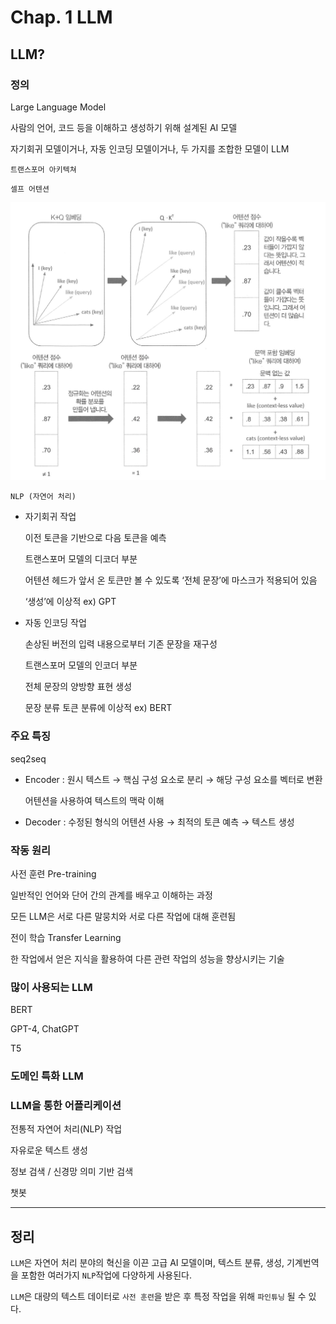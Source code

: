 # Chap. 1 LLM

## LLM?

### 정의

Large Language Model

사람의 언어, 코드 등을 이해하고 생성하기 위해 설계된 AI 모델

자기회귀 모델이거나, 자동 인코딩 모델이거나, 두 가지를 조합한 모델이 LLM

`트랜스포머 아키텍쳐`

`셀프 어텐션`

![Self Attention](./Img/Chap_1_1.png)

`NLP (자연어 처리)`

- 자기회귀 작업
    
    이전 토큰을 기반으로 다음 토큰을 예측
    
    트랜스포머 모델의 디코더 부분
    
    어텐션 헤드가 앞서 온 토큰만 볼 수 있도록 ‘전체 문장’에 마스크가 적용되어 있음
    
    ‘생성’에 이상적 ex) GPT
    
- 자동 인코딩 작업
    
    손상된 버전의 입력 내용으로부터 기존 문장을 재구성
    
    트랜스포머 모델의 인코더 부분
    
    전체 문장의 양방향 표현 생성
    
    문장 분류 토큰 분류에 이상적 ex) BERT
    

### 주요 특징

seq2seq

- Encoder : 원시 텍스트 → 핵심 구성 요소로 분리 → 해당 구성 요소를 벡터로 변환
    
    어텐션을 사용하여 텍스트의 맥락 이해
    
- Decoder : 수정된 형식의 어텐션 사용 → 최적의 토큰 예측 → 텍스트 생성

### 작동 원리

사전 훈련 Pre-training

일반적인 언어와 단어 간의 관계를 배우고 이해하는 과정

모든 LLM은 서로 다른 말뭉치와 서로 다른 작업에 대해 훈련됨

전이 학습 Transfer Learning

한 작업에서 얻은 지식을 활용하여 다른 관련 작업의 성능을 향상시키는 기술

### 많이 사용되는 LLM

BERT

GPT-4, ChatGPT

T5

### 도메인 특화 LLM

### LLM을 통한 어플리케이션

전통적 자연어 처리(NLP) 작업

자유로운 텍스트 생성

정보 검색 / 신경망 의미 기반 검색

챗봇

---

## 정리

`LLM`은 자연어 처리 분야의 혁신을 이끈 고급 AI 모델이며, 텍스트 분류, 생성, 기계번역을 포함한 여러가지 `NLP`작업에 다양하게 사용된다.

`LLM`은 대량의 텍스트 데이터로 `사전 훈련`을 받은 후 특정 작업을 위해 `파인튜닝` 될 수 있다.